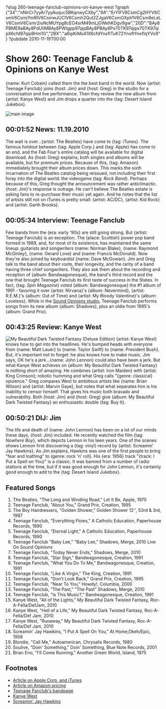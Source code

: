 ?slug 260-teenage-fanclub-opinions-on-kanye-west
?graph {"34":"nNIrCr7yyAr7yyAuquc5BKqnwyCXby","9A":"ErYIFV6CsmCg2HYV6CsmV6CsmjYmRlV6CsmwJUClV6Csmh2Qut2ZJgaV6CsmGXph1V6Csm8eLeLV6CsmV6Csmr2iuNcMUYpg8cEO4srM49mLjGWehKDgv9gw","20D":"BAy8PBME9aBAy8PdUIiMBAy8PWIgpp97qipBAy8PBAy8Px70TK97qipx70TK97qipX6cfd97qipBHm1G","2BX":"a6ipKiMx41X6cfdYnxfITuK72YnxfIYnxfIqYVo9"}
?pubdate 2010-11-19T00:00

# Show 260: Teenage Fanclub & Opinions on Kanye West
{name: Kurt Cobain} called them the the best band in the world. Now {artist: Teenage Fanclub} joins {host: Jim} and {host: Greg} in the studio for a conversation and live performance. Then they review the new album from {artist: Kanye West} and Jim drops a quarter into the {tag: Desert Island Jukebox}.

![main image](http://static.soundopinions.org/images/2011/teenagefanclub.jpg)

## 00:01:52 News: 11.19.2010
The wait is over...{artist: The Beatles} have come to {tag: iTunes}. The famous holdout between {tag: Apple Corp.} and {tag: Apple} has come to an end, and the Fab Four's entire catalog will be available for digital download. As {host: Greg} explains, both singles and albums will be available, but for premium prices. Because of this, {tag: Amazon} immediately brought their album prices down. This marks the sixth incarnation of The Beatles catalog being reissued, not including their first foray into the digital world: the videogame {tag: *Rock Band*}. Perhaps because of this, Greg thought the announcement was rather anticlimactic. {host: Jim}'s response is outrage. He can't believe The Beatles estate is asking fans to re-purchase their music yet again. And he notes that the list of artists still not on iTunes is pretty small: {artist: AC/DC}, {artist: Kid Rock} and {artist: Garth Brooks}.

## 00:05:34 Interview: Teenage Fanclub
Few bands from the {era: early '90s} are still going strong. But {artist: Teenage Fanclub} is an exception. The {place: Scottish} power pop band formed in 1989, and, for most of its existence, has maintained the same lineup: guitarists and songwriters {name: Norman Blake}, {name: Raymond McGinley}, {name: Gerard Love} and {name: Francis McDonald}. Now they're also joined by keyboardist {name: Dave McGowan}. Jim and Greg talk to the band about their roots, their longevity, and the rarity of a band having three chief songwriters. They also ask them about the recording and reception of {album: Bandwagonesque}, the band's third record and the one that brought Teenage Fanclub its first taste of success in the States. In fact, {tag: *Spin Magazine*} voted {album: Bandwagonesque} the #1 album of 1991 - favoring it over {artist: Nirvana}'s {album: Nevermind}, {artist: R.E.M.}'s {album: Out of Time} and {artist: My Bloody Valentine}'s {album: Loveless}. While in the [Sound Opinions studio](https://www.flickr.com/photos/soundopinions/sets/72157625026243409/), Teenage Fanclub performs songs from its new album {album: Shadows}, plus an oldie from 1995's {album: Grand Prix}. 


## 00:43:25 Review: Kanye West
![My Beautiful Dark Twisted Fantasy (Deluxe Edition)](http://is2.mzstatic.com/image/thumb/Music/v4/b2/78/55/b27855bd-7f3f-a132-799d-923898282653/source/600x600bb.jpg "2715720/403939300")
{artist: Kanye West} knows how to get into the headlines. He's bumped heads with everyone from {name: Matt Lauer} to {name: Taylor Swift} to {name: President Bush}. But, it's important not to forget: he also knows how to make music. Jim says, OK he's a jerk...{name: John Lennon} could also have been a jerk. But what Kanye West achieves on {album: My Beautiful Dark Twisted Fantasy} is nothing short of amazing. He combines {artist: Iron Maiden} with {artist: King Crimson}; robotic humming and what Greg calls "{genre: classical} opulence." Greg compares West to ambitious artists like {name: Brian Wilson} and {artist: Marvin Gaye}, but notes that what separates him is his inability to censor himself. That gives his music both bravado and vulnerability. Both {host: Jim} and {host: Greg} give {album: My Beautiful Dark Twisted Fantasy} an enthusiastic double {tag: Buy It}.

## 00:50:21 DIJ: Jim
The life and death of {name: John Lennon} has been on a lot of our minds these days, {host: Jim} included. He recently watched the film {tag: *Nowhere Boy*}, which depicts Lennon in his teen years. One of the scenes shows Lennon first discovering a {tag: vinyl} record by {artist: Screamin' Jay Hawkins}. As Jim explains, Hawkins was one of the first people to bring "fear and loathing" to {genre: rock 'n' roll}. His {era: 1956} track "{track: I Put a Spell on You}" is a classic. It was banned from a number of radio stations at the time, but if it was good enough for John Lennon, it's certainly good enough to add to the {tag: Desert Island Jukebox}.


## Featured Songs
1. The Beatles, "The Long and Winding Road," Let It Be, Apple, 1970
2. Teenage Fanclub, "About You," Grand Prix, Creation, 1995
3. The Boy Hairdressers, "Golden Shower," Golden Shower 12'', 53rd & 3rd, 1987
4. Teenage Fanclub, "Everything Flows," A Catholic Education, Paperhouse Records, 1990
5. Teenage Fanclub, "Eternal Light," A Catholic Education, Paperhouse Records, 1990
6. Teenage Fanclub "Baby Lee," "Baby Lee," Shadows, Merge, 2010 Live On Sound Opinions
7. Teenage Fanclub, "Today Never Ends," Shadows, Merge, 2010
8. Teenage Fanclub, "Star Sign," Bandwagonesque, Creation, 1991
9. Teenage Fanclub, "What You Do To Me," Bandwagonesque, Creation, 1991
10. Teenage Fanclub, "Like A Virgin," The King, Creation, 1991
11. Teenage Fanclub, "Don't Look Back," Grand Prix, Creation, 1995
12. Teenage Fanclub, "Near To You," Howdy!, Columbia, 2000
13. Teenage Fanclub, "The Past," "The Past" Shadows, Merge, 2010 
14. Teenage Fanclub, "Is This Music?," Bandwagonesque, Creation, 1991
15. Kanye West, "All of the Lights," My Beautiful Dark Twisted Fantasy, Roc-A-Fella/DefJam, 2010
16. Kanye West, "Hell of a Life," My Beautiful Dark Twisted Fantasy, Roc-A-Fella/Def Jam, 2010
17. Kanye West, "Runaway," My Beautiful Dark Twisted Fantasy, Roc-A-Fella/Def Jam, 2010
18. Screamin' Jay Hawkins, "I Put A Spell On You," At Home,Okeh/Epic, 1958
19. Blondie, "Call Me," Autoamerican, Chrysalis Records, 1980
20. Soulive, "Doin' Something," Doin' Something, Blue Note Records, 2001
21. Brian Eno, "I'll Come Running," Another Green World, Island, 1975

## Footnotes
- [Article on Apple Corp. and iTunes](http://www.washingtonpost.com/wp-dyn/content/article/2010/11/16/AR2010111606950.html)
- [Article on Amazon pricing](http://www.techflash.com/seattle/2010/11/amazon-starts-beatles-price-war-with.html)
- [Teenage Fanclub's bandpage](http://www.teenagefanclub.com/)
- [Kanye West](http://www.kanyewest.com/)
- [Screamin' Jay Hawkins](http://www.allmusic.com/artist/screamin-jay-hawkins-p85200)
